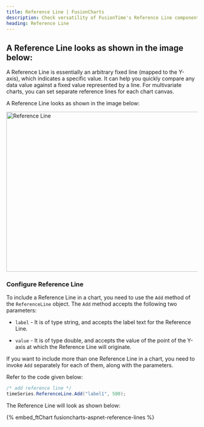 ```yaml
---
title: Reference Line | FusionCharts
description: Check versatility of FusionTime's Reference Line component with our detailed guide for ASP.NET Visualization. Improve your data visualizations effortlessly!
heading: Reference Line
---
```


## A Reference Line looks as shown in the image below:

A Reference Line is essentially an arbitrary fixed line (mapped to the Y-axis), which indicates a specific value. It can help you quickly compare any data value against a fixed value represented by a line. For multivariate charts, you can set separate reference lines for each chart canvas.

A Reference Line looks as shown in the image below:

<img src="{% site.BASE_URL %}/images/fusiontime-component-reference-line.png" alt="Reference Line" width="700" height="420">

### Configure Reference Line

To include a Reference Line in a chart, you need to use the `Add` method of the `ReferenceLine` object. The `Add` method accepts the following two parameters:

- `label` - It is of type string, and accepts the label text for the Reference Line.

- `value` - It is of type double, and accepts the value of the point of the Y-axis at which the Reference Line will originate.

If you want to include more than one Reference Line in a chart, you need to invoke `Add` separately for each of them, along with the parameters.

Refer to the code given below:

```csharp
/* add reference line */
timeSeries.ReferenceLine.Add("label1", 500);
```

The Reference Line will look as shown below:

{% embed_ftChart fusioncharts-aspnet-reference-lines %}
